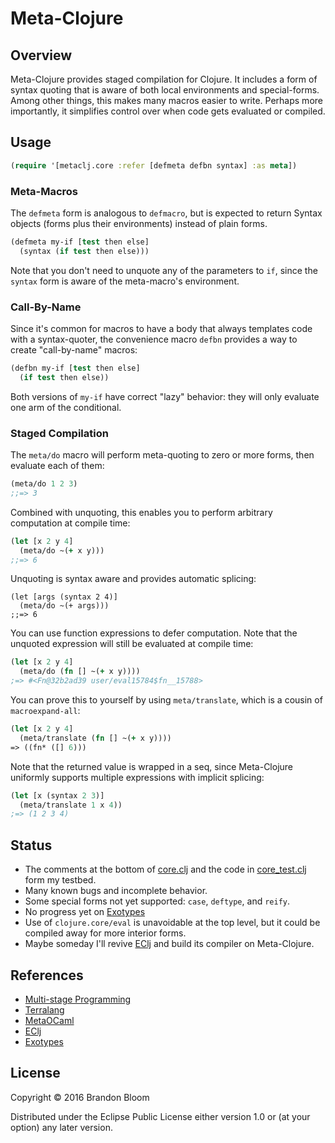 # Meta-Clojure


## Overview

Meta-Clojure provides staged compilation for Clojure. It includes a form of
syntax quoting that is aware of both local environments and special-forms.
Among other things, this makes many macros easier to write. Perhaps more
importantly, it simplifies control over when code gets evaluated or compiled.

## Usage

```clojure
(require '[metaclj.core :refer [defmeta defbn syntax] :as meta])
```

### Meta-Macros

The `defmeta` form is analogous to `defmacro`, but is expected to return
Syntax objects (forms plus their environments) instead of plain forms.

```clojure
(defmeta my-if [test then else]
  (syntax (if test then else)))
```

Note that you don't need to unquote any of the parameters to `if`, since the
`syntax` form is aware of the meta-macro's environment.

### Call-By-Name

Since it's common for macros to have a body that always templates code with
a syntax-quoter, the convenience macro `defbn` provides a way to create
"call-by-name" macros:

```clojure
(defbn my-if [test then else]
  (if test then else))
```

Both versions of `my-if` have correct "lazy" behavior: they will only evaluate
one arm of the conditional.

### Staged Compilation

The `meta/do` macro will perform meta-quoting to zero or more forms, then
evaluate each of them:

```clojure
(meta/do 1 2 3)
;;=> 3
```

Combined with unquoting, this enables you to perform arbitrary computation at
compile time:

```clojure
(let [x 2 y 4]
  (meta/do ~(+ x y)))
;;=> 6
```

Unquoting is syntax aware and provides automatic splicing:

```
(let [args (syntax 2 4)]
  (meta/do ~(+ args)))
;;=> 6
```

You can use function expressions to defer computation. Note that the unquoted
expression will still be evaluated at compile time:

```clojure
(let [x 2 y 4]
  (meta/do (fn [] ~(+ x y))))
;=> #<Fn@32b2ad39 user/eval15784$fn__15788>
```

You can prove this to yourself by using `meta/translate`, which is a cousin
of `macroexpand-all`:

```clojure
(let [x 2 y 4]
  (meta/translate (fn [] ~(+ x y))))
=> ((fn* ([] 6)))
```

Note that the returned value is wrapped in a seq, since Meta-Clojure uniformly
supports multiple expressions with implicit splicing:

```clojure
(let [x (syntax 2 3)]
  (meta/translate 1 x 4))
;=> (1 2 3 4)
```


## Status

- The comments at the bottom of [core.clj](./src/metaclj/core.clj) and
  the code in [core_test.clj](./test/metaclj/core_test.clj) form my testbed.
- Many known bugs and incomplete behavior.
- Some special forms not yet supported: `case`, `deftype`, and `reify`.
- No progress yet on [Exotypes][5]
- Use of `clojure.core/eval` is unavoidable at the top level, but it could
  be compiled away for more interior forms.
- Maybe someday I'll revive [EClj][4] and build its compiler on Meta-Clojure.


## References

- [Multi-stage Programming][1]
- [Terralang][2]
- [MetaOCaml][3]
- [EClj][4]
- [Exotypes][5]


## License

Copyright © 2016 Brandon Bloom

Distributed under the Eclipse Public License either version 1.0 or (at
your option) any later version.


[1]: https://www.cs.rice.edu/~taha/MSP/
[2]: http://terralang.org/
[3]: http://okmij.org/ftp/ML/MetaOCaml.html
[4]: https://github.com/brandonbloom/eclj
[5]: http://terralang.org/pldi083-devito.pdf
